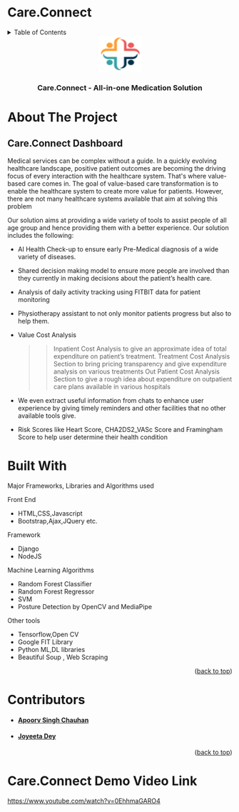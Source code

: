 # Care.Connect

<div id="top"></div>

<!-- TABLE OF CONTENTS -->
<details>
  <summary>Table of Contents</summary>
  <ol>
    <li>
      <a href="#about-the-project">About The Project</a>
      <ul>
        <li><a href="#built-with">Built With</a></li>
      </ul>
    </li>
    <li><a href="#contributors">Contributors</a></li>
    <li><a href="#demovideo">Demo Video Link</a></li>
   
  </ol>
</details>


<div align="center">
  <img src="logo-mini.svg" alt="Logo" width="95" height="80">

  <h3 align="center">Care.Connect - All-in-one Medication Solution</h3>
</div>

<!-- ABOUT THE PROJECT -->
# About The Project

## Care.Connect Dashboard

Medical services can be complex without a guide. In a quickly evolving healthcare landscape, positive patient outcomes are becoming the driving focus of every interaction with the healthcare system. That's where value-based care comes in. The goal of value-based care transformation is to enable the healthcare system to create more value for patients. However, there are not many healthcare systems available that aim at solving this problem

Our solution aims at providing a wide variety of tools to assist people of all age group and hence providing them with a better experience. Our solution includes the following:

* AI Health Check-up to ensure early Pre-Medical diagnosis of a wide variety of diseases.
* Shared decision making model to ensure more people are involved than they currently in making decisions about the patient’s health care.
* Analysis of daily activity tracking using FITBIT data for patient monitoring
* Physiotherapy assistant to not only monitor patients progress but also to help them.
* Value Cost Analysis
  >> Inpatient Cost Analysis to give an approximate idea of total expenditure on patient’s treatment.
  >> Treatment Cost Analysis Section to bring pricing transparency and give expenditure analysis on various treatments
  >> Out Patient Cost Analysis Section to give a rough idea about expenditure on outpatient care plans available in various hospitals

* We even extract useful information from chats to enhance user experience by giving timely reminders and other facilities that no other available tools give.
* Risk Scores like Heart Score, CHA2DS2_VASc Score and Framingham Score to help user determine their health condition


# Built With

Major Frameworks, Libraries and Algorithms used

Front End
* HTML,CSS,Javascript
* Bootstrap,Ajax,JQuery etc.

Framework
* Django
* NodeJS

Machine Learning Algorithms
* Random Forest Classifier
* Random Forest Regressor
* SVM
* Posture Detection by OpenCV and MediaPipe  

Other tools
* Tensorflow,Open CV
* Google FIT Library
* Python ML,DL libraries
* Beautiful Soup , Web Scraping 

<p align="right">(<a href="#top">back to top</a>)</p>


<!-- CONTACT -->
# Contributors

* <h4 align="left"><a href="https://github.com/apoorv-asc/">Apoorv Singh Chauhan</a></h4>
* <h4 align="left"><a href="https://github.com/joyeetadey">Joyeeta Dey</a></h4>

<p align="right">(<a href="#top">back to top</a>)</p>



# Care.Connect Demo Video Link

https://www.youtube.com/watch?v=0EhhmaGARO4
